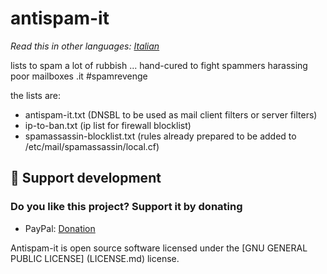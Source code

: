 # antispam-it

*Read this in other languages: [Italian](README.it.md)*

lists to spam a lot of rubbish ... hand-cured to fight spammers harassing poor mailboxes .it #spamrevenge

the lists are:

- antispam-it.txt (DNSBL to be used as mail client filters or server filters)
- ip-to-ban.txt (ip list for firewall blocklist)
- spamassassin-blocklist.txt (rules already prepared to be added to /etc/mail/spamassassin/local.cf)

## 💖 Support development

### Do you like this project? Support it by donating

- PayPal: [Donation](https://www.paypal.com/donate?business=4RXVK5TKS3YT2&currency_code=EUR)

Antispam-it is open source software licensed under the [GNU GENERAL PUBLIC LICENSE] (LICENSE.md) license. 